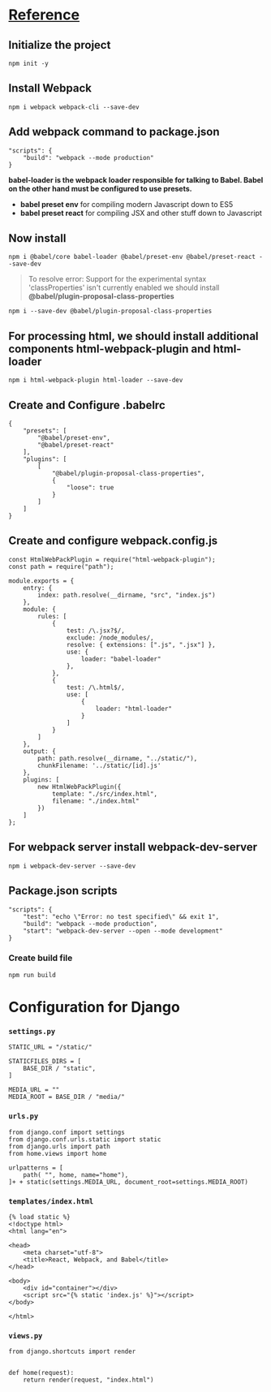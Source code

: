 # [Reference](https://www.valentinog.com/blog/babel/)
## Initialize the project
    npm init -y
## Install Webpack
    npm i webpack webpack-cli --save-dev
## Add webpack command to package.json
    "scripts": {
        "build": "webpack --mode production"
    }
__babel-loader is the webpack loader responsible for talking to Babel. Babel on the other hand must be configured to use presets.__
- __babel preset env__ for compiling modern Javascript down to ES5
- __babel preset react__ for compiling JSX and other stuff down to Javascript
## Now install
    npm i @babel/core babel-loader @babel/preset-env @babel/preset-react --save-dev

> To resolve error: Support for the experimental syntax 'classProperties' isn't currently enabled we should install __@babel/plugin-proposal-class-properties__

    npm i --save-dev @babel/plugin-proposal-class-properties

## For processing html, we should install additional components __html-webpack-plugin and html-loader__
    npm i html-webpack-plugin html-loader --save-dev

## Create and Configure __.babelrc__

    {
        "presets": [
            "@babel/preset-env",
            "@babel/preset-react"
        ],
        "plugins": [
            [
                "@babel/plugin-proposal-class-properties",
                {
                    "loose": true
                }
            ]
        ]
    }

## Create and configure webpack.config.js
    const HtmlWebPackPlugin = require("html-webpack-plugin");
    const path = require("path");

    module.exports = {
        entry: {
            index: path.resolve(__dirname, "src", "index.js")
        },
        module: {
            rules: [
                {
                    test: /\.jsx?$/,
                    exclude: /node_modules/,
                    resolve: { extensions: [".js", ".jsx"] },
                    use: {
                        loader: "babel-loader"
                    },
                },
                {
                    test: /\.html$/,
                    use: [
                        {
                            loader: "html-loader"
                        }
                    ]
                }
            ]
        },
        output: {
            path: path.resolve(__dirname, "../static/"),
            chunkFilename: '../static/[id].js'
        },
        plugins: [
            new HtmlWebPackPlugin({
                template: "./src/index.html",
                filename: "./index.html"
            })
        ]
    };

## For webpack server install __webpack-dev-server__
    npm i webpack-dev-server --save-dev

## Package.json __scripts__
    "scripts": {
        "test": "echo \"Error: no test specified\" && exit 1",
        "build": "webpack --mode production",
        "start": "webpack-dev-server --open --mode development"
    }

### Create build file
    npm run build

# Configuration for Django

### `settings.py`
    STATIC_URL = "/static/"

    STATICFILES_DIRS = [
        BASE_DIR / "static",
    ]

    MEDIA_URL = ""
    MEDIA_ROOT = BASE_DIR / "media/"

### `urls.py`
    from django.conf import settings
    from django.conf.urls.static import static
    from django.urls import path
    from home.views import home

    urlpatterns = [
        path( "", home, name="home"),
    ]+ + static(settings.MEDIA_URL, document_root=settings.MEDIA_ROOT)

### `templates/index.html`
    {% load static %}
    <!doctype html>
    <html lang="en">

    <head>
        <meta charset="utf-8">
        <title>React, Webpack, and Babel</title>
    </head>

    <body>
        <div id="container"></div>
        <script src="{% static 'index.js' %}"></script>
    </body>

    </html>

### `views.py`
    from django.shortcuts import render


    def home(request):
        return render(request, "index.html")